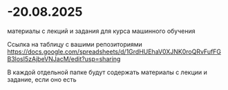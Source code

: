 # -20.08.2025
материалы с лекций и задания для курса машинного обучения

Ссылка на таблицу с вашими репозиториями
https://docs.google.com/spreadsheets/d/1GrdHUEhaV0XJNK0roQRvFufFGB3losI5zAjbeVNJacM/edit?usp=sharing

В каждой отдельной папке будут содержать материалы с лекции и задание, если оно есть 
